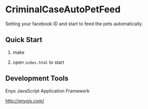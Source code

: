 CriminalCaseAutoPetFeed
=======================

Setting your facebook ID and start to feed the pets automatically.

Quick Start
-------------------

1. make

2. open `index.html` to start

Development Tools
-------------------

Enyo JavaScript Application Framework

http://enyojs.com/
